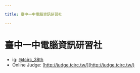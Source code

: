 ```yaml
---

title: 臺中一中電腦資訊研習社

---
```


# 臺中一中電腦資訊研習社

- ig: [@tcirc_38th](https://instagram.com/tcirc_38th?igshid=k4us3x6i6zlp)
- Online Judge: [http://judge.tcirc.tw/](http://judge.tcirc.tw/)

